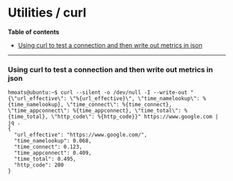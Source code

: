 # Utilities / curl

**Table of contents**
* [Using curl to test a connection and then write out metrics in json](#using-curl-to-test-a-connection-and-then-write-out-metrics-in-json)

---

### Using curl to test a connection and then write out metrics in json

```
hmoats@ubuntu:~$ curl --silent -o /dev/null -I --write-out "{\"url_effective\": \"%{url_effective}\", \"time_namelookup\": %{time_namelookup}, \"time_connect\": %{time_connect}, \"time_appconnect\": %{time_appconnect}, \"time_total\": %{time_total}, \"http_code\": %{http_code}}" https://www.google.com | jq .
{
  "url_effective": "https://www.google.com/",
  "time_namelookup": 0.068,
  "time_connect": 0.123,
  "time_appconnect": 0.409,
  "time_total": 0.495,
  "http_code": 200
}
```
